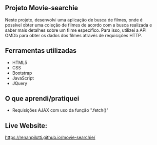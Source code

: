 ## Projeto Movie-searchie

Neste projeto, desenvolvi uma aplicação de busca de filmes, onde é possível obter uma coleção de filmes de acordo com a busca realizada e saber mais detalhes sobre um filme específico. Para isso, utilizei a API OMDb para obter os dados dos filmes através de requisições HTTP.

## Ferramentas utilizadas

- HTML5
- CSS
- Bootstrap
- JavaScript
- JQuery

## O que aprendi/pratiquei

- Requisições AJAX com uso da função ".fetch()"

## Live Website:

https://renanpilotti.github.io/movie-searchie/
